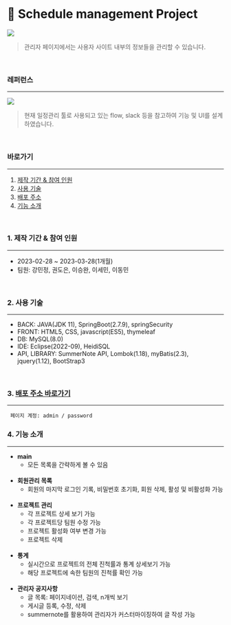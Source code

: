 # 📆 Schedule management Project 

<img src="https://user-images.githubusercontent.com/116552282/232581103-2c929819-e577-46b4-b53d-a27d39dad65a.png">

> 관리자 페이지에서는 사용자 사이트 내부의 정보들을 관리할 수 있습니다.
<br/>

### 레퍼런스
---
<img src="https://user-images.githubusercontent.com/116552282/232567464-1bcba549-d4fb-4bb1-9724-ce3fbd5ade9f.png">

> 현재 일정관리 툴로 사용되고 있는 flow, slack 등을 참고하여 기능 및 UI를 설계 하였습니다.
<br/>

### 바로가기
---
1. [제작 기간 & 참여 인원](#1-제작-기간--참여-인원)
2. [사용 기술](#2-사용-기술)
3. [배포 주소](#3-배포-주소-바로가기)
4. [기능 소개](#4-기능-소개)
<br/>

### 1. 제작 기간 & 참여 인원
---
- 2023-02-28 ~ 2023-03-28(1개월)
- 팀원: 강민정, 권도은, 이승완, 이세민, 이동민
<br/>

### 2. 사용 기술
---
- BACK: JAVA(JDK 11), SpringBoot(2.7.9), springSecurity
- FRONT: HTML5, CSS, javascript(ES5), thymeleaf
- DB: MySQL(8.0)
- IDE: Eclipse(2022-09), HeidiSQL
- API, LIBRARY: SummerNote API, Lombok(1.18), myBatis(2.3), jquery(1.12), BootStrap3
<br/>

### 3. [배포 주소 바로가기](http://13.124.250.123:8787)
---
```
 페이지 계정: admin / password
```


### 4. 기능 소개
---
- **main**
  - 모든 목록을 간략하게 볼 수 있음
  <br/>
- **회원관리 목록**
  - 회원의 마지막 로그인 기록, 비밀번호 초기화, 회원 삭제, 활성 및 비활성화 가능
  <br/>
- **프로젝트 관리**
  - 각 프로젝트 상세 보기 가능
  - 각 프로젝트당 팀원 수정 가능
  - 프로젝트 활성화 여부 변경 가능
  - 프로젝트 삭제
  <br/>
- **통계**
  - 실시간으로 프로젝트의 전체 진척률과 통계 상세보기 가능
  - 해당 프로젝트에 속한 팀원의 진척률 확인 가능
  <br/>
- **관리자 공지사항**
  - 글 목록: 페이지네이션, 검색, n개씩 보기
  - 게시글 등록, 수정, 삭제
  - summernote를 활용하여 관리자가 커스터마이징하여 글 작성 가능
  <br/>
